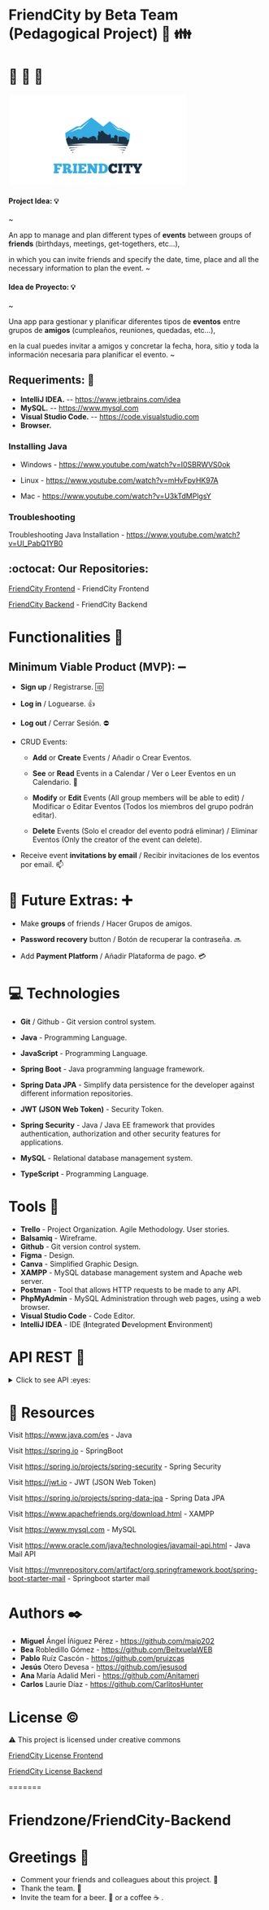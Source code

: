 # **FriendCity** by Beta Team (Pedagogical Project) :hotel: :family:
# :house_with_garden: :boy: :girl:

![alt Friendcity](https://github.com/Anitameri/Friendzone-Frontend/blob/main/src/assets/img/Blue%20Mount%20Town%20Logo%20Design%201.png)

#### Project Idea: :bulb:
~

An app to manage and plan different types of **events** between groups of **friends** (birthdays, meetings, get-togethers, etc...),
 

in which you can invite friends and specify the date, time, place and all the necessary information to plan the event.
~

#### Idea de Proyecto:  :bulb:
~

Una app para gestionar y planificar diferentes tipos de **eventos** entre grupos de **amigos** (cumpleaños, reuniones, quedadas, etc…), 

en la cual puedes invitar a amigos y concretar la fecha, hora, sitio y toda la información necesaria para planificar el evento.
~

## Requeriments: :bookmark_tabs:


- **IntelliJ IDEA.** -- https://www.jetbrains.com/idea 
- **MySQL.** --  https://www.mysql.com 
- **Visual Studio Code.** -- https://code.visualstudio.com
- **Browser.**

### Installing Java

* Windows - https://www.youtube.com/watch?v=I0SBRWVS0ok

* Linux - https://www.youtube.com/watch?v=mHvFpyHK97A

* Mac - https://www.youtube.com/watch?v=U3kTdMPlgsY

### Troubleshooting

Troubleshooting Java Installation - https://www.youtube.com/watch?v=UI_PabQ1YB0

## :octocat: Our Repositories:

[FriendCity Frontend](https://github.com/Anitameri/Friendzone-Frontend) - FriendCity Frontend

[FriendCity Backend](https://github.com/Anitameri/Friendzone-Backend) - FriendCity Backend

# Functionalities :floppy_disk:

## Minimum Viable Product (MVP): :heavy_minus_sign:
- **Sign up** / Registrarse. :id:
- **Log in** / Loguearse. :+1:

- **Log out** / Cerrar Sesión. :no_entry:
- CRUD Events:
    - **Add** or **Create** Events / Añadir o Crear Eventos.
    - **See** or **Read** Events in a Calendar / Ver o Leer Eventos en un Calendario. :date:

    - **Modify** or **Edit** Events (All group members will be able to edit) / Modificar o Editar Eventos (Todos los miembros del grupo podrán editar).
    - **Delete** Events (Solo el creador del evento podrá eliminar) / Eliminar Eventos (Only the creator of the event can delete).
- Receive event **invitations by email** / Recibir invitaciones de los eventos por email. :mailbox:

# :round_pushpin: Future Extras: :heavy_plus_sign:

- Make **groups** of friends / Hacer Grupos de amigos.

- **Password recovery** button / Botón de recuperar la contraseña. :soon: 

- Add **Payment Platform** / Añadir Plataforma de pago. :credit_card:

# 💻 Technologies

- **Git** / Github - Git version control system.
- **Java** - Programming Language.
- **JavaScript** - Programming Language.
- **Spring Boot** - Java programming language framework.

- **Spring Data JPA** - Simplify data persistence for the developer against different information repositories.
- **JWT (JSON Web Token)** - Security Token.
- **Spring Security** -  Java / Java EE framework that provides authentication, authorization and other security features for applications.
- **MySQL** - Relational database management system.

- **TypeScript** - Programming Language.

# Tools :hammer:

- **Trello**  - Project Organization. Agile Methodology. User stories.
- **Balsamiq** - Wireframe.
- **Github** - Git version control system.
- **Figma** - Design.
- **Canva** - Simplified Graphic Design.
- **XAMPP** - MySQL database management system and Apache web server.
- **Postman** - Tool that allows HTTP requests to be made to any API.
- **PhpMyAdmin** - MySQL Administration through web pages, using a web browser.
- **Visual Studio Code** - Code Editor.
- **IntelliJ IDEA** - IDE (**I**ntegrated **D**evelopment **E**nvironment)

# API REST :balloon:

<details>

<summary>Click to see API :eyes:</summary>



## :no_entry_sign: Access is only possible if you are logged in:


 ```
 {
    "path": "/api/createevent",
    "error": "Unauthorized",
    "message": "Full authentication is required to access this resource",
    "status": 401
}
 
 ```


# **Signin**  :eyeglasses:

Request

> POST

localhost:8080/api/auth/signin


```

{
    "token": "eyJhbGciOiJIUzUxMiJ9.eyJzdWIiOiJPdHJvIiwiaWF0IjoxNjYxODQzNzIwLCJleHAiOjE2NjE5MzAxMjB9.AdEUzqGkPGdAWWwjnHqGwNt5MzTQnXNpJxmH_d6TtRuSpfyOsO4bs9xwmurZG1TL410g3SZbn-I5ya11B14hjQ",
    "type": "Bearer",
    "id": 2,
    "username": "Otro",
    "email": "otrapersona@gmail.com",
    "name": "OtroUsuario",
    "roles": [
        "ROLE_USER"
    ]
}

```

# **Signup**  :sunglasses:

Request

> POST


localhost:8080/api/auth/signup :eyeglasses:

```
{
    "message": "User registered successfully!"
}

```

# See **all the events** in the list :paperclip:

Request

> GET


localhost:8080/api/allevents

```
[
    {
    "id": 7,
        "name": "Mariscada entre amigos",
        "event_date": "2022-09-04",
        "hour": "21:00:00",
        "location": "Restaurante Galego",
        "budget": 35.0,
        "description": "Mariscada galega y Cerveza Estrella Galizia. Pecador diodenoo condemor hasta luego Lucas ahorarr pupita no te digo trigo por no llamarte Rodrigor. Diodenoo fistro de la pradera ese hombree me cago en tus muelas papaar papaar a peich caballo blanco caballo",
        "image": "https://images.unsplash.com/photo-1606850780554-b55ea4dd0b70?ixlib=rb-1.2.1&ixid=MnwxMjA3fDB8MHxwaG90by1wYWdlfHx8fGVufDB8fHx8&auto=format&fit=crop&w=1170&q=80",
        "members": [],
        "owner": {
            "id": 2,
            "username": "Otro",
            "name": "OtroUsuario",
            "password": "$2a$10$cqi7SURR5E.4ebH.sd/Uyuj.TXtNv.HBsZSlve5L8MuWEiT7w9Iji",
            "email": "otrapersona@gmail.com",
            "roles": [
                {
                    "id": 1,
                    "name": "ROLE_USER"
                }
            ]
        }
    },
    {
        "id": 8,
        "name": "Aprender a hacer sushi rico",
        "event_date": "2022-10-08",
        "hour": "14:00:00",
        "location": "Spain",
        "budget": 10.0,
        "description": "Clases de cocina, aprenderemos a hacer sushi.  Torpedo diodenoo benemeritaar me cago en tus muelas va usté muy cargadoo no te digo trigo por no llamarte Rodrigor caballo blanco caballo negroorl de la pradera",
        "image": "https://images.unsplash.com/photo-1579871494447-9811cf80d66c?ixlib=rb-1.2.1&ixid=MnwxMjA3fDB8MHxwaG90by1wYWdlfHx8fGVufDB8fHx8&auto=format&fit=crop&w=1170&q=80",
        "members": [],
        "owner": {
            "id": 2,
            "username": "Otro",
            "name": "OtroUsuario",
            "password": "$2a$10$cqi7SURR5E.4ebH.sd/Uyuj.TXtNv.HBsZSlve5L8MuWEiT7w9Iji",
            "email": "otrapersona@gmail.com",
            "roles": [
                {
                    "id": 1,
                    "name": "ROLE_USER"
                }
            ]
        }
    },
    {
        "id": 9,
        "name": "En el río con amigos",
        "event_date": "2022-09-03",
        "hour": "10:00:00",
        "location": "Madrid, Spain",
        "budget": 5.0,
        "description": "Lorem fistrum llevame al sircoo diodenoo adipisicing cillum te voy a borrar el cerito qui está la cosa muy malar eiusmod. A wan ahorarr cillum ut velit tempor papaar papaar. Apetecan aliqua dolor esse.",
        "image": "https://images.unsplash.com/photo-1528732262645-b06fa3a79c9e?ixlib=rb-1.2.1&ixid=MnwxMjA3fDB8MHxwaG90by1wYWdlfHx8fGVufDB8fHx8&auto=format&fit=crop&w=1074&q=80",
        "members": [],
        "owner": {
            "id": 2,
            "username": "Otro",
            "name": "OtroUsuario",
            "password": "$2a$10$cqi7SURR5E.4ebH.sd/Uyuj.TXtNv.HBsZSlve5L8MuWEiT7w9Iji",
            "email": "otrapersona@gmail.com",
            "roles": [
                {
                    "id": 1,
                    "name": "ROLE_USER"
                }
            ]
        }
    },
    {
        "id": 10,
        "name": "Paseo por el bosque para buscar setas",
        "event_date": "2022-09-11",
        "hour": "10:00:00",
        "location": "28410 Manzanares el Real, Madrid, Spain",
        "budget": 5.0,
        "description": "Elit quis me cago en tus muelas ese que llega. Al ataquerl qui está la cosa muy malar a wan ullamco la caidita. Ex de la pradera ex voluptate aute pecador a wan. Te va a hasé pupitaa de la pradera ",
        "image": "https://images.unsplash.com/photo-1505820013142-f86a3439c5b2?ixlib=rb-1.2.1&ixid=MnwxMjA3fDB8MHxwaG90by1wYWdlfHx8fGVufDB8fHx8&auto=format&fit=crop&w=1171&q=80",
        "members": [],
        "owner": {
            "id": 2,
            "username": "Otro",
            "name": "OtroUsuario",
            "password": "$2a$10$cqi7SURR5E.4ebH.sd/Uyuj.TXtNv.HBsZSlve5L8MuWEiT7w9Iji",
            "email": "otrapersona@gmail.com",
            "roles": [
                {
                    "id": 1,
                    "name": "ROLE_USER"
                }
            ]
        }
    }
]

```
# **Add Event** :infinity:
Adds a new event to the event repository.

Request

>POST

localhost:8080/api/createevent

# :arrow_up: **Update/Edit Event**
Updates the data of a event.

Request

>PUT

localhost:8080/api/update/


# **Delete one event** in the list :scissors:
Request

> DELETE


localhost:8080/api/delete/{id}

# See **One event** :balloon:

Request

> GET

localhost:8080/api/oneevent/{id} -> 

```
    {
    "id": 4,
    "name": "Concierto",
    "event_date": "2022-09-10",
    "hour": "20:00:00",
    "location": "Madriz",
    "budget": 20.0,
    "description": "Conciertazo del Evaristo. Por la gloria de mi madre ese hombree al ataquerl condemor a gramenawer condemor al ataquerl te voy a borrar el cerito. ",
    "image": "https://th.bing.com/th/id/OIP.zE-kNqn36TtePMyms_1RswHaE7?pid=ImgDet&rs=1",
    "members": [],
    "owner": {
        "id": 2,
        "username": "Bea",
        "name": "Bea",
        "password": "$2a$10$1UyuPrq7thZ/Lggcad8zcu0cU1A6AliTrGaHwQNKiy5.EkTUMjVIu",
        "email": "Bea@gmail.com",
        "roles": [
            {
                "id": 1,
                "name": "ROLE_USER"
            }
        ]
    }
}

```
 </details>

# :hammer: Resources

Visit https://www.java.com/es - Java

Visit https://spring.io - SpringBoot

Visit https://spring.io/projects/spring-security - Spring Security

Visit https://jwt.io - JWT (JSON Web Token)

Visit https://spring.io/projects/spring-data-jpa - Spring Data JPA

Visit https://www.apachefriends.org/download.html - XAMPP

Visit https://www.mysql.com - MySQL

Visit https://www.oracle.com/java/technologies/javamail-api.html - Java Mail API

Visit https://mvnrepository.com/artifact/org.springframework.boot/spring-boot-starter-mail  - Springboot starter mail



# Authors ✒️

- **Miguel** Ángel Íñiguez Pérez - https://github.com/maip202
- **Bea** Robledillo Gómez - https://github.com/BeitxuelaWEB
- **Pablo** Ruíz Cascón - https://github.com/pruizcas
- **Jesús** Otero Devesa - https://github.com/jesusod
- **Ana** María Adalid Meri - https://github.com/Anitameri
- **Carlos** Laurie Díaz - https://github.com/CarlitosHunter


# License :copyright:


⚠️ This project is licensed under creative commons

[FriendCity License Frontend](https://github.com/Anitameri/Friendzone-Frontend/blob/main/LICENSE.md)

[FriendCity License Backend](https://github.com/Anitameri/Friendzone-Backend/blob/main/LICENSE.md)


=======

# Friendzone/FriendCity-Backend

# Greetings :gift:
- Comment your friends and colleagues about this project. :loudspeaker:
- Thank the team. :slightly_smiling_face:
- Invite the team for a beer. :beer: or a coffee ☕ .
